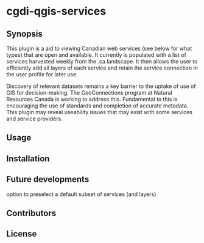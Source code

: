 # cgdi-qgis-services

## Synopsis

This plugin is a aid to viewing Canadian web services (see below for what types) that are open and available.  It currently is populated with a list of services harvested weekly from the .ca landscape. It then allows the user to efficiently add all layers of each service and retain the service connection in the user profile for later use.

Discovery of relevant datasets remains a key barrier to the uptake of use of GIS for decision-making.  The GeoConnections program at Natural Resources Canada is working to address this.
Fundamental to this is encouraging the use of standards and completion of accurate metadata.
This plugin may reveal useability issues that may exist with some services and service providers.

## Usage



## Installation





## Future developments

option to preselect a default subset of services (and layers) 

## Contributors



## License

```
```
